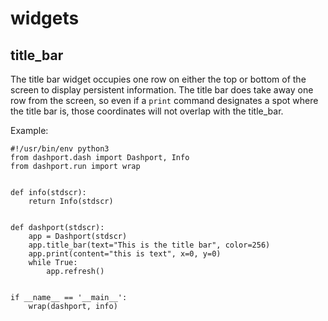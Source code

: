 # widgets

## title_bar

The title bar widget occupies one row on either the top or bottom of the screen to display persistent information. The title bar does
take away one row from the screen, so even if a `print` command designates a spot where the title bar is, those coordinates will not
overlap with the title_bar.

Example:

```
#!/usr/bin/env python3
from dashport.dash import Dashport, Info
from dashport.run import wrap


def info(stdscr):
    return Info(stdscr)


def dashport(stdscr):
    app = Dashport(stdscr)
    app.title_bar(text="This is the title bar", color=256)
    app.print(content="this is text", x=0, y=0)
    while True:
        app.refresh()


if __name__ == '__main__':
    wrap(dashport, info)


```
